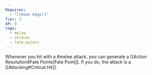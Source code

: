 ```yaml
---
Requires:
  - "[[Keen Edge]]"
Tier: 3
XP: 9
tags:
  - melee
  - attacks
  - fate-points
---
```

Whenever you hit with a #melee attack, you can generate a [[Action Resolution#Fate Points|Fate Point]]. If you do, the attack is a [[Attacking#Critical Hit]].